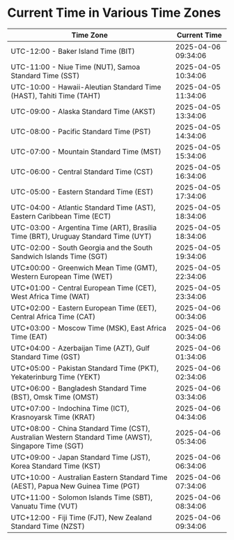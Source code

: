 # Current Time in Various Time Zones

| Time Zone | Current Time |
|-----------|--------------|
| UTC-12:00 - Baker Island Time (BIT) | 2025-04-06 09:34:06 |
| UTC-11:00 - Niue Time (NUT), Samoa Standard Time (SST) | 2025-04-05 10:34:06 |
| UTC-10:00 - Hawaii-Aleutian Standard Time (HAST), Tahiti Time (TAHT) | 2025-04-05 11:34:06 |
| UTC-09:00 - Alaska Standard Time (AKST) | 2025-04-05 13:34:06 |
| UTC-08:00 - Pacific Standard Time (PST) | 2025-04-05 14:34:06 |
| UTC-07:00 - Mountain Standard Time (MST) | 2025-04-05 15:34:06 |
| UTC-06:00 - Central Standard Time (CST) | 2025-04-05 16:34:06 |
| UTC-05:00 - Eastern Standard Time (EST) | 2025-04-05 17:34:06 |
| UTC-04:00 - Atlantic Standard Time (AST), Eastern Caribbean Time (ECT) | 2025-04-05 18:34:06 |
| UTC-03:00 - Argentina Time (ART), Brasília Time (BRT), Uruguay Standard Time (UYT) | 2025-04-05 18:34:06 |
| UTC-02:00 - South Georgia and the South Sandwich Islands Time (SGT) | 2025-04-05 19:34:06 |
| UTC±00:00 - Greenwich Mean Time (GMT), Western European Time (WET) | 2025-04-05 22:34:06 |
| UTC+01:00 - Central European Time (CET), West Africa Time (WAT) | 2025-04-05 23:34:06 |
| UTC+02:00 - Eastern European Time (EET), Central Africa Time (CAT) | 2025-04-06 00:34:06 |
| UTC+03:00 - Moscow Time (MSK), East Africa Time (EAT) | 2025-04-06 00:34:06 |
| UTC+04:00 - Azerbaijan Time (AZT), Gulf Standard Time (GST) | 2025-04-06 01:34:06 |
| UTC+05:00 - Pakistan Standard Time (PKT), Yekaterinburg Time (YEKT) | 2025-04-06 02:34:06 |
| UTC+06:00 - Bangladesh Standard Time (BST), Omsk Time (OMST) | 2025-04-06 03:34:06 |
| UTC+07:00 - Indochina Time (ICT), Krasnoyarsk Time (KRAT) | 2025-04-06 04:34:06 |
| UTC+08:00 - China Standard Time (CST), Australian Western Standard Time (AWST), Singapore Time (SGT) | 2025-04-06 05:34:06 |
| UTC+09:00 - Japan Standard Time (JST), Korea Standard Time (KST) | 2025-04-06 06:34:06 |
| UTC+10:00 - Australian Eastern Standard Time (AEST), Papua New Guinea Time (PGT) | 2025-04-06 07:34:06 |
| UTC+11:00 - Solomon Islands Time (SBT), Vanuatu Time (VUT) | 2025-04-06 08:34:06 |
| UTC+12:00 - Fiji Time (FJT), New Zealand Standard Time (NZST) | 2025-04-06 09:34:06 |
